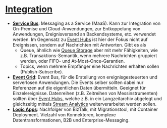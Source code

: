 # [Integration]

* **[Service Bus]**: Messaging as a Service (MaaS).
    Kann zur Integration von On-Premise und Cloud-Anwendungen, zur
    Entkoppelung von Anwendungen, Ereignisversand an Backendsysteme, etc.
    verwendet werden. Im Gegensatz zu [Event Hubs](/analysis.md)
    ist hier der Fokus nicht auf Ereignissen, sondern auf Nachrichten mit
    Antworten. Gibt es als
    * Queue, ähnlich wie [Queue Storage](./integration.md#) aber mit mehr
      Fähigkeiten, wie z.B. Transaktions-Semantik, wenn mehrere Nachrichten
      gruppiert werden, oder FIFO- und At-Most-Once-Garantien.
    * Topics, wenn mehrere Empfänger eine Nachrichten erhalten sollen
      (Publish-Subscribe).
* **[Event Grid]**: Event Bus, für die Erstellung von
    ereignisgesteuerten und serverlosen Anwendungen. Die Events selber sollten
    dabei nur Referenzen auf die eigentlichen Daten übermitteln. Geeignet für
    Einzelereignisse. Datenreihen (z.B. Zeitreihen von Messinstrumenten) sollten
    über [Event Hubs](./analysis.md), welche z.B. in ein Langzeitarchiv abgelegt
    und gleichzeitig mittels [Stream Analytics](./analysis.md) weiterverarbeitet
    werden sollen.
* **[Logic Apps]**: Nachfolger von BizTalk, mit Migrationstool, mit Container
    Deployment. Vielzahl von Konnektoren, komplexe Datentransformationen, B2B
    und Enterprise-Messaging.

[Integration]: https://azure.microsoft.com/de-de/services/#integration
[Service Bus]: https://azure.microsoft.com/de-de/services/service-bus/
[Event Grid]: https://azure.microsoft.com/de-de/services/event-grid/
[Logic Apps]: https://azure.microsoft.com/de-de/services/logic-apps/
